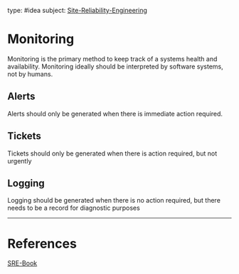 type: #idea
subject: [Site-Reliability-Engineering](Site-Reliability-Engineering.md)
<!-- Subject should be a hub note -->
# Monitoring

Monitoring is the primary method to keep track of a systems health and availability. Monitoring ideally should be interpreted by software systems, not by humans.

## Alerts

Alerts should only be generated when there is immediate action required.

## Tickets

Tickets should only be generated when there is action required, but not urgently

## Logging

Logging should be generated when there is no action required, but there needs to be a record for diagnostic purposes

---
# References
<!-- What references back up this idea -->
[SRE-Book](SRE-Book.md)
